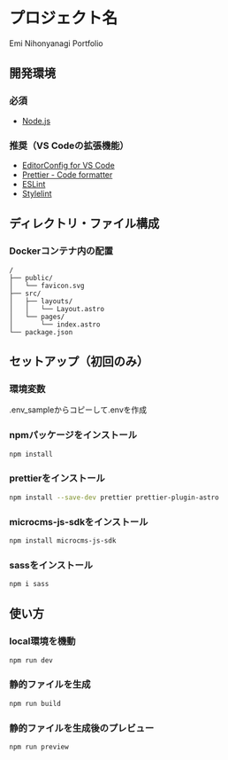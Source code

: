 # プロジェクト名
Emi Nihonyanagi Portfolio

<!------------------------------------->

## 開発環境

### 必須

- [Node.js](https://nodejs.org/ja/)

### 推奨（VS Codeの拡張機能）

- [EditorConfig for VS Code](https://marketplace.visualstudio.com/items?itemName=editorconfig.editorconfig)
- [Prettier - Code formatter](https://marketplace.visualstudio.com/items?itemName=esbenp.prettier-vscode)
- [ESLint](https://marketplace.visualstudio.com/items?itemName=dbaeumer.vscode-eslint)
- [Stylelint](https://marketplace.visualstudio.com/items?itemName=stylelint.vscode-stylelint)

<!------------------------------------->

## ディレクトリ・ファイル構成

### Dockerコンテナ内の配置

```text
/
├── public/
│   └── favicon.svg
├── src/
│   ├── layouts/
│   │   └── Layout.astro
│   └── pages/
│       └── index.astro
└── package.json
```


## セットアップ（初回のみ）

### 環境変数
.env_sampleからコピーして.envを作成

### npmパッケージをインストール
```sh
npm install
```

### prettierをインストール
```sh
npm install --save-dev prettier prettier-plugin-astro
```

### microcms-js-sdkをインストール
```sh
npm install microcms-js-sdk
```

### sassをインストール
```sh
npm i sass
```

## 使い方

### local環境を機動
```sh
npm run dev
```

### 静的ファイルを生成
```sh
npm run build
```

### 静的ファイルを生成後のプレビュー
```sh
npm run preview
```